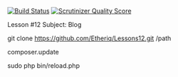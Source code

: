 [![Build Status](https://travis-ci.org/Etheriq/Lessons12.png?branch=master)](https://travis-ci.org/Etheriq/Lessons12) [![Scrutinizer Quality Score](https://scrutinizer-ci.com/g/Etheriq/Lessons12/badges/quality-score.png?s=aa1942d174dbec75bd9cb60ca9eb24dc9b3ebd79)](https://scrutinizer-ci.com/g/Etheriq/Lessons12/)

Lesson #12
Subject: Blog

git clone https://github.com/Etheriq/Lessons12.git /path

composer.update

sudo php bin/reload.php


